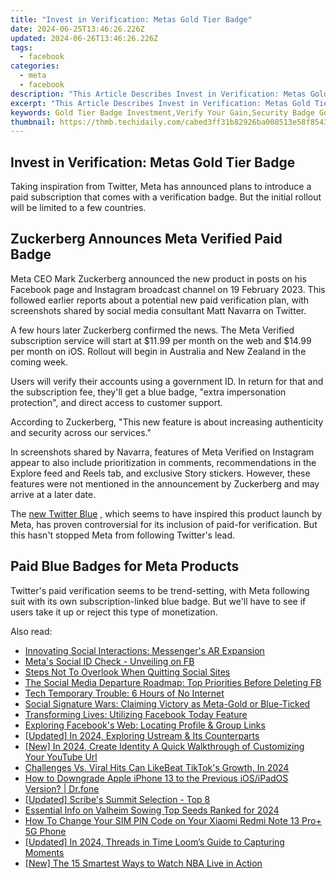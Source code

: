 ```yaml
---
title: "Invest in Verification: Metas Gold Tier Badge"
date: 2024-06-25T13:46:26.226Z
updated: 2024-06-26T13:46:26.226Z
tags:
  - facebook
categories:
  - meta
  - facebook
description: "This Article Describes Invest in Verification: Metas Gold Tier Badge"
excerpt: "This Article Describes Invest in Verification: Metas Gold Tier Badge"
keywords: Gold Tier Badge Investment,Verify Your Gain,Security Badge Gold,Gold Tier Membership,Metas Verification Reward,Upgrade with Gold Badge,Increase Value
thumbnail: https://thmb.techidaily.com/cabed3ff31b82926ba008513e58f8543d937e5a9afb11a07e4133edf1c0ffefb.jpg
---
```


## Invest in Verification: Metas Gold Tier Badge

 Taking inspiration from Twitter, Meta has announced plans to introduce a paid subscription that comes with a verification badge. But the initial rollout will be limited to a few countries.

## Zuckerberg Announces Meta Verified Paid Badge

 Meta CEO Mark Zuckerberg announced the new product in posts on his Facebook page and Instagram broadcast channel on 19 February 2023\. This followed earlier reports about a potential new paid verification plan, with screenshots shared by social media consultant Matt Navarra on Twitter.

 A few hours later Zuckerberg confirmed the news. The Meta Verified subscription service will start at $11.99 per month on the web and $14.99 per month on iOS. Rollout will begin in Australia and New Zealand in the coming week.

 Users will verify their accounts using a government ID. In return for that and the subscription fee, they'll get a blue badge, "extra impersonation protection", and direct access to customer support.

 According to Zuckerberg, "This new feature is about increasing authenticity and security across our services."

 In screenshots shared by Navarra, features of Meta Verified on Instagram appear to also include prioritization in comments, recommendations in the Explore feed and Reels tab, and exclusive Story stickers. However, these features were not mentioned in the announcement by Zuckerberg and may arrive at a later date.

 The [new Twitter Blue](https://www.makeuseof.com/what-is-twitter-blue/) , which seems to have inspired this product launch by Meta, has proven controversial for its inclusion of paid-for verification. But this hasn't stopped Meta from following Twitter's lead.

## Paid Blue Badges for Meta Products

 Twitter's paid verification seems to be trend-setting, with Meta following suit with its own subscription-linked blue badge. But we'll have to see if users take it up or reject this type of monetization.


<ins class="adsbygoogle"
     style="display:block"
     data-ad-format="autorelaxed"
     data-ad-client="ca-pub-7571918770474297"
     data-ad-slot="1223367746"></ins>



<ins class="adsbygoogle"
     style="display:block"
     data-ad-client="ca-pub-7571918770474297"
     data-ad-slot="8358498916"
     data-ad-format="auto"
     data-full-width-responsive="true"></ins>

<span class="atpl-alsoreadstyle">Also read:</span>
<div><ul>
<li><a href="https://facebook.techidaily.com/innovating-social-interactions-messengers-ar-expansion/"><u>Innovating Social Interactions: Messenger's AR Expansion</u></a></li>
<li><a href="https://facebook.techidaily.com/metas-social-id-check-unveiling-on-fb/"><u>Meta's Social ID Check - Unveiling on FB</u></a></li>
<li><a href="https://facebook.techidaily.com/steps-not-to-overlook-when-quitting-social-sites/"><u>Steps Not To Overlook When Quitting Social Sites</u></a></li>
<li><a href="https://facebook.techidaily.com/the-social-media-departure-roadmap-top-priorities-before-deleting-fb/"><u>The Social Media Departure Roadmap: Top Priorities Before Deleting FB</u></a></li>
<li><a href="https://facebook.techidaily.com/tech-temporary-trouble-6-hours-of-no-internet/"><u>Tech Temporary Trouble: 6 Hours of No Internet</u></a></li>
<li><a href="https://facebook.techidaily.com/social-signature-wars-claiming-victory-as-meta-gold-or-blue-ticked/"><u>Social Signature Wars: Claiming Victory as Meta-Gold or Blue-Ticked</u></a></li>
<li><a href="https://facebook.techidaily.com/transforming-lives-utilizing-facebook-today-feature/"><u>Transforming Lives: Utilizing Facebook Today Feature</u></a></li>
<li><a href="https://facebook.techidaily.com/exploring-facebooks-web-locating-profile-and-group-links/"><u>Exploring Facebook's Web: Locating Profile & Group Links</u></a></li>
<li><a href="https://fox-boxes.techidaily.com/updated-in-2024-exploring-ustream-and-its-counterparts/"><u>[Updated] In 2024, Exploring Ustream & Its Counterparts</u></a></li>
<li><a href="https://facebook-record-videos.techidaily.com/new-in-2024-create-identity-a-quick-walkthrough-of-customizing-your-youtube-url/"><u>[New] In 2024, Create Identity  A Quick Walkthrough of Customizing Your YouTube Url</u></a></li>
<li><a href="https://tiktok-videos.techidaily.com/challenges-vs-viral-hits-can-likebeat-tiktoks-growth-in-2024/"><u>Challenges Vs. Viral Hits  Can LikeBeat TikTok's Growth, In 2024</u></a></li>
<li><a href="https://techidaily.com/how-to-downgrade-apple-iphone-13-to-the-previous-iosipados-version-drfone-by-drfone-ios-system-repair-ios-system-repair/"><u>How to Downgrade Apple iPhone 13 to the Previous iOS/iPadOS Version? | Dr.fone</u></a></li>
<li><a href="https://extra-support.techidaily.com/updated-scribes-summit-selection-top-8/"><u>[Updated] Scribe's Summit Selection - Top 8</u></a></li>
<li><a href="https://remote-screen-capture.techidaily.com/essential-info-on-valheim-sowing-top-seeds-ranked-for-2024/"><u>Essential Info on Valheim Sowing  Top Seeds Ranked for 2024</u></a></li>
<li><a href="https://sim-unlock.techidaily.com/how-to-change-your-sim-pin-code-on-your-xiaomi-redmi-note-13-proplus-5g-phone-by-drfone-android/"><u>How To Change Your SIM PIN Code on Your Xiaomi Redmi Note 13 Pro+ 5G Phone</u></a></li>
<li><a href="https://screen-video-capture.techidaily.com/updated-in-2024-threads-in-time-looms-guide-to-capturing-moments/"><u>[Updated] In 2024, Threads in Time  Loom’s Guide to Capturing Moments</u></a></li>
<li><a href="https://some-approaches.techidaily.com/new-the-15-smartest-ways-to-watch-nba-live-in-action/"><u>[New] The 15 Smartest Ways to Watch NBA Live in Action</u></a></li>
</ul></div>
